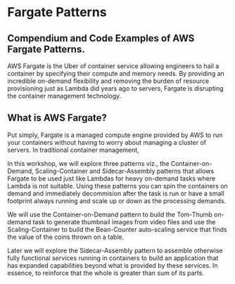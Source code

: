 # Fargate Patterns

## Compendium and Code Examples of AWS Fargate Patterns.

AWS Fargate is the Uber of container service allowing engineers to hail a container by specifying their compute and memory needs. By providing an incredible on-demand flexibility and removing the burden of resource provisioning just as Lambda did years ago to servers, Fargate is disrupting the container management technology.


## What is AWS Fargate?
Put simply, Fargate is a managed compute engine provided by AWS to run your containers without having to worry about managing a cluster of servers. In traditional container management, 

In this workshop, we will explore three patterns viz., the Container-on-Demand, Scaling-Container and Sidecar-Assembly patterns that allows Fargate to be used just like Lambdas for heavy on-demand tasks where Lambda is not suitable. Using these patterns you can spin the containers on demand and immediately decommision after the task is run or have a small footprint always running and scale up or down as the processing demands.

We will use the Container-on-Demand pattern to build the Tom-Thumb on-demand task to generate thumbnail images from video files and use the Scaling-Container to build the Bean-Counter auto-scaling service that finds the value of the coins thrown on a table.

Later we will explore the Sidecar-Assembly pattern to assemble otherwise fully functional services running in containers to build an application that has expanded capabilities beyond what is provided by these services. In essence, to reinforce that the whole is greater than sum of its parts.
<!--stackedit_data:
eyJoaXN0b3J5IjpbLTc5MTA3ODUwMSwtMTc0MzQ2NDQ2OV19
-->